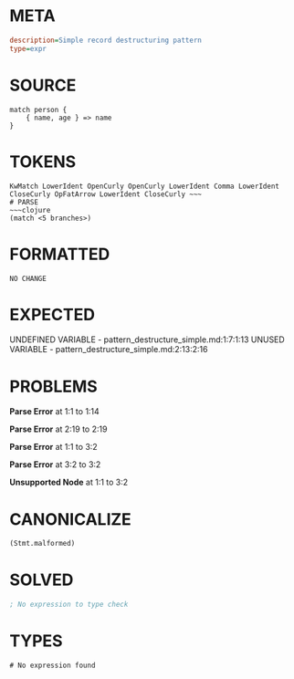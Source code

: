 # META
~~~ini
description=Simple record destructuring pattern
type=expr
~~~
# SOURCE
~~~roc
match person {
    { name, age } => name
}
~~~
# TOKENS
~~~text
KwMatch LowerIdent OpenCurly OpenCurly LowerIdent Comma LowerIdent CloseCurly OpFatArrow LowerIdent CloseCurly ~~~
# PARSE
~~~clojure
(match <5 branches>)
~~~
# FORMATTED
~~~roc
NO CHANGE
~~~
# EXPECTED
UNDEFINED VARIABLE - pattern_destructure_simple.md:1:7:1:13
UNUSED VARIABLE - pattern_destructure_simple.md:2:13:2:16
# PROBLEMS
**Parse Error**
at 1:1 to 1:14

**Parse Error**
at 2:19 to 2:19

**Parse Error**
at 1:1 to 3:2

**Parse Error**
at 3:2 to 3:2

**Unsupported Node**
at 1:1 to 3:2

# CANONICALIZE
~~~clojure
(Stmt.malformed)
~~~
# SOLVED
~~~clojure
; No expression to type check
~~~
# TYPES
~~~roc
# No expression found
~~~
